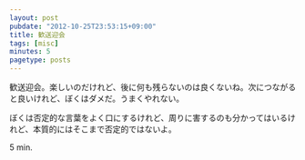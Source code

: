 ```yaml
---
layout: post
pubdate: "2012-10-25T23:53:15+09:00"
title: 歓送迎会
tags: [misc]
minutes: 5
pagetype: posts
---
```

歓送迎会。楽しいのだけれど、後に何も残らないのは良くないね。次につながると良いけれど、ぼくはダメだ。うまくやれない。

ぼくは否定的な言葉をよく口にするけれど、周りに害するのも分かってはいるけれど、本質的にはそこまで否定的ではないよ。

5 min.
